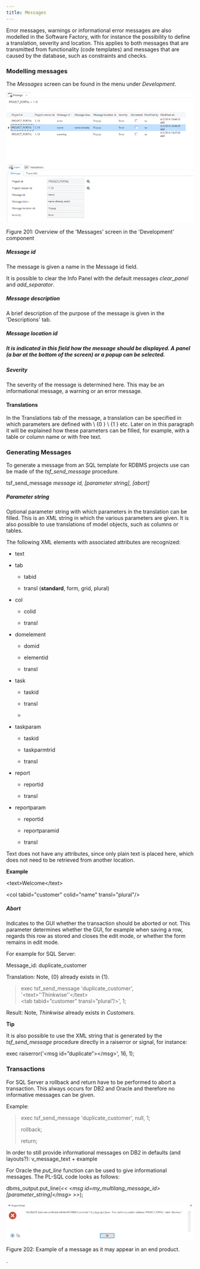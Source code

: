 ```yaml
---
title: Messages
---
```


Error messages, warnings or informational error messages are also modelled in the Software Factory, with for instance the possibility to define a translation, severity and location. This applies to both messages that are transmitted from functionality (code templates) and messages that are caused by the database, such as constraints and checks.

### Modelling messages

The *Messages* screen can be found in the menu under *Development*.

![](../assets/sf/image263.png)

Figure 201: Overview of the 'Messages' screen in the 'Development' component

##### Message id

The message is given a name in the Message id field.

It is possible to clear the Info Panel with the default messages *clear\_panel* and *add\_separator*.

##### Message description

A brief description of the purpose of the message is given in the 'Descriptions' tab.

##### Message location id

##### It is indicated in this field how the message should be displayed. A panel (a bar at the bottom of the screen) or a popup can be selected.

##### Severity

The severity of the message is determined here. This may be an informational message, a warning or an error message.

#### Translations

In the Translations tab of the message, a translation can be specified in which parameters are defined with \\ {0 } \\ {1 } etc. Later on in this paragraph it will be explained how these parameters can be filled, for example, with a table or column name or with free text.

### Generating Messages

To generate a message from an SQL template for RDBMS projects use can be made of the *tsf\_send\_message* procedure.

tsf\_send\_message **message id*, \[parameter string\], \[abort\]*

##### Parameter string

Optional parameter string with which parameters in the translation can be filled. This is an XML string in which the various parameters are given. It is also possible to use translations of model objects, such as columns or tables.

The following XML elements with associated attributes are recognized:

  - text

  - tab
    
      - tabid
    
      - transl (**standard**, form, grid, plural)

  - col
    
      - colid
    
      - transl

  - domelement
    
      - domid
    
      - elementid
    
      - transl

  - task
    
      - taskid
    
      - transl
    
      - 
  - taskparam
    
      - taskid
    
      - taskparmtrid
    
      - transl

  - report
    
      - reportid
    
      - transl

  - reportparam
    
      - reportid
    
      - reportparamid
    
      - transl

Text does not have any attributes, since only plain text is placed here, which does not need to be retrieved from another location.

**Example**

\<text\>Welcome\</text\>

\<col tabid="customer" colid="name" transl="plural"/\>

##### Abort

Indicates to the GUI whether the transaction should be aborted or not. This parameter determines whether the GUI, for example when saving a row, regards this row as stored and closes the edit mode, or whether the form remains in edit mode.

For example for SQL Server:

Message\_id: duplicate\_customer

Translation: Note, {0} already exists in {1}.

> exec tsf\_send\_message 'duplicate\_customer', '\<text\>''Thinkwise''\</text\>  
> \<tab tabid=”customer” transl=”plural”/\>', 1;

Result: Note, *Thinkwise* already exists in *Customers*.

**Tip**

It is also possible to use the XML string that is generated by the *tsf\_send\_message* procedure directly in a raiserror or signal, for instance:

exec raiserror('\<msg id=”duplicate”\>\</msg\>', 16, 1);

### Transactions

For SQL Server a rollback and return have to be performed to abort a transaction. This always occurs for DB2 and Oracle and therefore no informative messages can be given.

Example:

> exec tsf\_send\_message 'duplicate\_customer', null, 1;
> 
> rollback;
> 
> return;

In order to still provide informational messages on DB2 in defaults (and layouts?): v\_message\_text + example

For Oracle the *put\_line* function can be used to give informational messages. The PL-SQL code looks as follows:

dbms\_output.put\_line(*\<\< \<msg id=*my\_multilang\_message\_id*\> \[parameter\_string\]\</msg\> \>\>*);

![](../assets/sf/image264.png)

Figure 202: Example of a message as it may appear in an end product.

.
